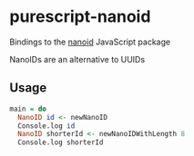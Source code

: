 # purescript-nanoid
Bindings to the [nanoid](https://github.com/ai/nanoid) JavaScript package

NanoIDs are an alternative to UUIDs

## Usage

```purescript
main = do
  NanoID id <- newNanoID
  Console.log id
  NanoID shorterId <- newNanoIDWithLength 8
  Console.log shorterId
```
